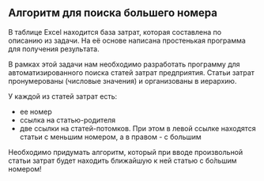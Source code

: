 ## Алгоритм для поиска большего номера

В таблице Excel находится база затрат, которая составлена по описанию из задачи. На её основе написана простенькая программа для получения результата.

В рамках этой задачи нам необходимо разработать программу для автоматизированного поиска статей затрат предприятия. Статьи затрат пронумерованы (числовые значения) и организованы в иерархию. 

У каждой из статей затрат есть: 
- ее номер
- ссылка на статью-родителя
- две ссылки на статей-потомков. При этом в левой ссылке находятся статьи с меньшим номером, а в правом - с большим

Необходимо придумать алгоритм, который при вводе произвольной статьи затрат будет находить ближайшую к ней статью с бо́льшим номером!
